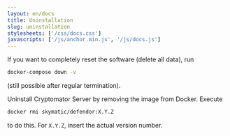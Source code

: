 ```yaml
---
layout: en/docs
title: Uninstallation
slug: uninstallation
stylesheets: ['/css/docs.css']
javascripts: ['/js/anchor.min.js', '/js/docs.js']
---
```

If you want to completely reset the software (delete all data), run

```sh
docker-compose down -v
```

(still possible after regular termination).

Uninstall Cryptomator Server by removing the image from Docker. Execute

```sh
docker rmi skymatic/defendor:X.Y.Z
```

to do this. For `X.Y.Z`, insert the actual version number.
